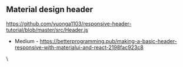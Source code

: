 ## Material design header

<https://github.com/vuonga1103/responsive-header-tutorial/blob/master/src/Header.js>

* Medium  - <https://betterprogramming.pub/making-a-basic-header-responsive-with-materialui-and-react-2198fac923c8>

\
